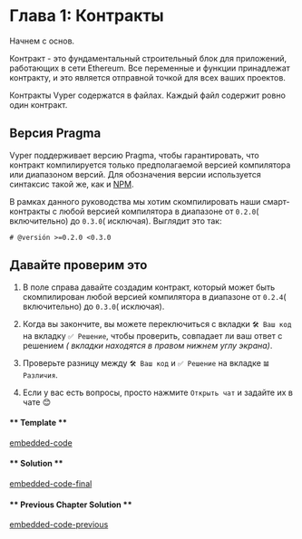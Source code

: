 <!-- Add translation for the following page: https://learn.vyperlang.org/#/1/contract_structure
Do NOT change the code below. The below code runs the code editor -->

# Глава 1: Контракты

Начнем с основ.

Контракт - это фундаментальный строительный блок для приложений, работающих в сети Ethereum. Все переменные и функции принадлежат контракту, и это является отправной точкой для всех ваших проектов.

Контракты Vyper содержатся в файлах. Каждый файл содержит ровно один контракт.

## Версия Pragma

Vyper поддерживает версию Pragma, чтобы гарантировать, что контракт компилируется только предполагаемой версией компилятора или диапазоном версий. Для обозначения версии используется синтаксис такой же, как и [NPM](https://docs.npmjs.com/about-semantic-versioning).

В рамках данного руководства мы хотим скомпилировать наши смарт-контракты с любой версией компилятора в диапазоне от `0.2.0`( включительно) до `0.3.0`( исключая). Выглядит это так:

```vyper
# @versión >=0.2.0 <0.3.0
```

## Давайте проверим это

1. В поле справа давайте создадим контракт, который может быть скомпилирован любой версией компилятора в диапазоне от `0.2.4`( включительно) до `0.3.0`( исключая).

2. Когда вы закончите, вы можете переключиться с вкладки `🛠 Ваш код` на вкладку `✅ Решение`, чтобы проверить, совпадает ли ваш ответ с решением _( вкладки находятся в правом нижнем углу экрана)_.

3. Проверьте разницу между `🛠 Ваш код` и `✅ Решение` на вкладке `𝌡 Различия`.

4. Если у вас есть вопросы, просто нажмите `Открыть чат` и задайте их в чате 😊

<!-- tabs:start -->

#### ** Template **

[embedded-code](../../assets/1/1.1-template-code.vy ':include :type=code embed-template')

#### ** Solution **

[embedded-code-final](../../assets/1/1.1-finished-code.vy ':include :type=code embed-final')

#### ** Previous Chapter Solution **

[embedded-code-previous](../../assets/1/1.0-finished-code.vy ':include :type=code embed-previous')

<!-- tabs:end -->
